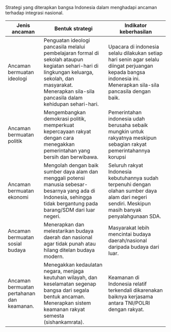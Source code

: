  Strategi yang diterapkan bangsa Indonesia dalam menghadapi ancaman terhadap integrasi nasional. 
 
 Jenis ancaman | Bentuk strategi | Indikator keberhasilan 
 --| --| --
 Ancaman bermuatan ideologi | Penguatan ideologi pancasila melalui pembelajaran formal di sekolah ataupun kegiatan sehari-hari di lingkungan keluarga, sekolah, dan masyarakat. Menerapkan sila-sila pancasila dalam kehidupan sehari-hari.| Upacara di indonesia selalu dilakukan setiap hari senin agar selalu diingat perjuangan kepada bangsa indonesia ini. Menerapkan sila-sila pancasila dengan baik.
 Ancaman bermuatan politik | Mengembangkan demokrasi politik, memperkuat kepercayaan rakyat dengan cara menegakkan pemerintahan yang bersih dan berwibawa. |  Pemerintahan indonesia udah berusaha sebaik mungkin untuk rakyatnya meskipun sebagian rakyat pemerintahannya korupsi
 Ancaman bermuatan ekonomi | Mengolah dengan baik sumber daya alam dan menggali potensi manusia sebesar-besarnya yang ada di Indonesia, sehingga tidak bergantung pada barang/SDM dari luar negeri. | Seluruh rakyat Indonesia kebutuhannya sudah terpenuhi dengan olahan sumber daya alam dari negeri sendiri. Meskipun masih banyak penyalahgunaan SDA. 
 Ancaman bermuatan sosial budaya | Menerapkan dan melestarikan budaya daerah dan nasional agar tidak punah atau hilang ditelan budaya modern. | Masyarakat lebih mencintai budaya daerah/nasional daripada budaya dari luar.
 Ancaman bermuatan pertahanan dan keamanan.| Menegakkan kedaulatan negara, menjaga keutuhan wilayah, dan keselamatan segenap bangsa dari segala bentuk ancaman. Menerapkan sistem keamanan rakyat semesta (sishankamrata). | Keamanan di Indonesia relatif terkendali dikarenakan baiknya kerjasama antara TNI/POLRI dengan rakyat.
 
